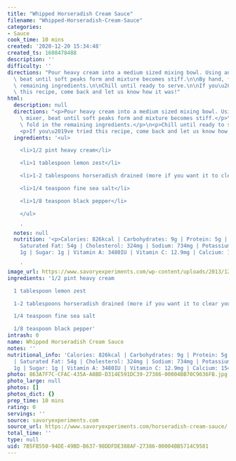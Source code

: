 ```yaml
---
title: "Whipped Horseradish Cream Sauce"
filename: "Whipped-Horseradish-Cream-Sauce"
categories:
- Sauce
cook_time: 10 mins
created: '2020-12-20 15:34:48'
created_ts: 1608478488
description: ''
difficulty: ''
directions: "Pour heavy cream into a medium sized mixing bowl. Using an electric mixer,\
  \ beat until soft peaks form and mixture becomes stiff.\n\nBy hand, fold in the\
  \ remaining ingredients.\n\nChill until ready to serve.\n\nIf you\u2019ve tried\
  \ this recipe, come back and let us know how it was!"
html:
  description: null
  directions: "<p>Pour heavy cream into a medium sized mixing bowl. Using an electric\
    \ mixer, beat until soft peaks form and mixture becomes stiff.</p>\n<p>By hand,\
    \ fold in the remaining ingredients.</p>\n<p>Chill until ready to serve.</p>\n\
    <p>If you\u2019ve tried this recipe, come back and let us know how it was!</p>\n"
  ingredients: '<ul>

    <li>1/2 pint heavy cream</li>

    <li>1 tablespoon lemon zest</li>

    <li>1-2 tablespoons horseradish drained (more if you want it to clear your sinuses)</li>

    <li>1/4 teaspoon fine sea salt</li>

    <li>1/8 teaspoon black pepper</li>

    </ul>

    '
  notes: null
  nutrition: '<p>Calories: 826kcal | Carbohydrates: 9g | Protein: 5g | Fat: 87g |
    Saturated Fat: 54g | Cholesterol: 324mg | Sodium: 734mg | Potassium: 214mg | Fiber:
    1g | Sugar: 1g | Vitamin A: 3480IU | Vitamin C: 12.9mg | Calcium: 154mg</p>

    '
image_url: https://www.savoryexperiments.com/wp-content/uploads/2013/12/Whipped-Horseradish-Cream-Sauce-FB-100x100.jpg
ingredients: '1/2 pint heavy cream

  1 tablespoon lemon zest

  1-2 tablespoons horseradish drained (more if you want it to clear your sinuses)

  1/4 teaspoon fine sea salt

  1/8 teaspoon black pepper'
intrash: 0
name: Whipped Horseradish Cream Sauce
notes: ''
nutritional_info: 'Calories: 826kcal | Carbohydrates: 9g | Protein: 5g | Fat: 87g
  | Saturated Fat: 54g | Cholesterol: 324mg | Sodium: 734mg | Potassium: 214mg | Fiber:
  1g | Sugar: 1g | Vitamin A: 3480IU | Vitamin C: 12.9mg | Calcium: 154mg'
photo: 863A7F7C-CFAC-435A-A8BD-D314E591DC39-27386-00004BB70C9636FB.jpg
photo_large: null
photos: []
photos_dict: {}
prep_time: 10 mins
rating: 0
servings: ''
source: savoryexperiments.com
source_url: https://www.savoryexperiments.com/horseradish-cream-sauce/
total_time: ''
type: null
uid: 7B5FB550-94DE-49BD-B637-98DDFDE388AF-27386-00004BB5714C9581
---
```

